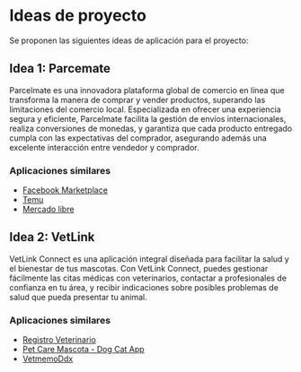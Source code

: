 # Ideas de proyecto

Se proponen las siguientes ideas de aplicación para el proyecto:

## Idea 1: Parcemate 

Parcelmate es una innovadora plataforma global de comercio en línea que transforma la manera de comprar y vender productos, superando las limitaciones del comercio local. Especializada en ofrecer una experiencia segura y eficiente, Parcelmate facilita la gestión de envíos internacionales, realiza conversiones de monedas, y garantiza que cada producto entregado cumpla con las expectativas del comprador, asegurando además una excelente interacción entre vendedor y comprador.

### Aplicaciones similares

- [Facebook Marketplace](https://web.facebook.com/marketplace/?ref=bookmark&locale=es_LA&_rdc=1&_rdr)
- [Temu](https://www.temu.com/?locale_switch_from=%2Fco%2Findex.html%3F_bg_fs%3D1%26_p_jump_id%3D10%26_x_vst_scene%3Dadg%26locale_override%3D45~es~COP%26_p_rfs%3D1%26_x_ads_channel%3Dgoogle%26_x_ads_sub_channel%3Dsearch%26_x_ads_account%3D1204871858%26_x_ads_set%3D21104778154%26_x_ads_id%3D161509618962%26_x_ads_creative_id%3D693748223408%26_x_ns_source%3Dg%26_x_ns_gclid%3DCjwKCAjw_ZC2BhAQEiwAXSgClpoPXhBKIEOkbBkKVy9wU0ma0nhIiCd-qLEflbtD5nXEhhu3ewoUpRoCKFwQAvD_BwE%26_x_ns_placement%3D%26_x_ns_match_type%3De%26_x_ns_ad_position%3D%26_x_ns_product_id%3D%26_x_ns_target%3D%26_x_ns_devicemodel%3D%26_x_ns_wbraid%3DCj4KCAjw2ou2BhBwEi4AeIpuHtCz01HTsL-pRsgOhutevnMjonC7uOuFy3rHjVU6iXm6ZvzcGUx5IaBAGgLd-w%26_x_ns_gbraid%3D0AAAAAo4mICGdGqroYftY8YA_fnZoivMRX%26_x_ns_keyword%3Dtemu%26_x_ns_targetid%3Dkwd-4583699489%26_x_ns_extensionid%3D%26gad_source%3D1%26gclid%3DCjwKCAjw_ZC2BhAQEiwAXSgClpoPXhBKIEOkbBkKVy9wU0ma0nhIiCd-qLEflbtD5nXEhhu3ewoUpRoCKFwQAvD_BwE&locale_switch_to=45~~)
- [Mercado libre](https://www.mercadolibre.com.co/)


## Idea 2: VetLink

VetLink Connect es una aplicación integral diseñada para facilitar la salud y el bienestar de tus mascotas. Con VetLink Connect, puedes gestionar fácilmente las citas médicas con veterinarios, contactar a profesionales de confianza en tu área, y recibir indicaciones sobre posibles problemas de salud que pueda presentar tu animal.

### Aplicaciones similares

- [Registro Veterinario](https://play.google.com/store/apps/details?id=com.vetclinic&hl=es_CO&pli=1)
- [Pet Care Mascota - Dog Cat App]([https://play.google.com/store/apps/details?id=dogcat.app.android&hl=es_CO])
- [VetmemoDdx](https://play.google.com/store/apps/details?id=com.thomasbarreto.vetmemoddx&hl=es_CO)

